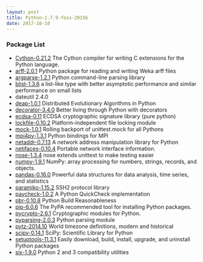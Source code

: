 ```yaml
---
layout: post
title: Python-2.7.9-foss-2015b
date: 2017-10-10
---
```


### Package List
  * [Cython-0.21.2](https://pypi.org/project/Cython/) The Cython compiler for writing C extensions for the Python language.
  * [arff-2.0.1](https://pypi.org/project/arff/) Python package for reading and writing Weka arff files
  * [argparse-1.2.1](http://pypi.org/project/argparse/) Python command-line parsing library
  * [blist-1.3.6](https://pypi.org/project/blist/) a list-like type with better asymptotic performance and similar performance on small lists
  * dateutil 2.4.0
  * [deap-1.0.1](https://pypi.org/project/deap/) Distributed Evolutionary Algorithms in Python
  * [decorator-3.4.0](https://pypi.org/project/decorator/) Better living through Python with decorators
  * [ecdsa-0.11](https://pypi.org/project/ecdsa/) ECDSA cryptographic signature library (pure python)
  * [lockfile-0.10.2](https://pypi.org/project/lockfile/) Platform-independent file locking module
  * [mock-1.0.1](http://pypi.org/project/mock/) Rolling backport of unittest.mock for all Pythons
  * [mpi4py-1.3.1](https://pypi.org/project/mpi4py/) Python bindings for MPI
  * [netaddr-0.7.13](https://pypi.org/project/netaddr/) A network address manipulation library for Python
  * [netifaces-0.10.4](https://pypi.org/project/netifaces/) Portable network interface information.
  * [nose-1.3.4](https://pypi.org/project/nose/) nose extends unittest to make testing easier
  * [numpy-1.9.1](https://pypi.org/project/numpy/) NumPy: array processing for numbers, strings, records, and objects.
  * [pandas-0.16.0](https://pypi.org/project/pandas/) Powerful data structures for data analysis, time series, and statistics
  * [paramiko-1.15.2](http://pypi.org/project/paramiko/) SSH2 protocol library
  * [paycheck-1.0.2](https://pypi.org/project/paycheck/) A Python QuickCheck implementation
  * [pbr-0.10.8](https://pypi.org/project/pbr/) Python Build Reasonableness
  * [pip-6.0.6](https://pypi.org/project/pip/) The PyPA recommended tool for installing Python packages.
  * [pycrypto-2.6.1](https://pypi.org/project/pycrypto/) Cryptographic modules for Python.
  * [pyparsing-2.0.3](https://pypi.org/project/pyparsing/) Python parsing module
  * [pytz-2014.10](http://pypi.org/project/pytz/) World timezone definitions, modern and historical
  * [scipy-0.14.1](https://pypi.org/project/scipy/) SciPy: Scientific Library for Python
  * [setuptools-11.3.1](https://pypi.org/project/setuptools/) Easily download, build, install, upgrade, and uninstall Python packages
  * [six-1.9.0](https://pypi.org/project/six/) Python 2 and 3 compatibility utilities
